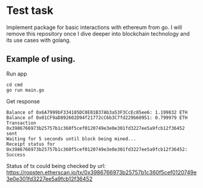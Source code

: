 # Test task
Implement package for basic interactions with ethereum from go.
I will remove this repository once I dive deeper into blockchain technology and its use cases with golang.

## Example of using.
Run app
```
cd cmd
go run main.go
```

Get response
```
Balance of 0x6A7999bF334185DC0E81B37Ab3a53F3CcEc85ee6: 1.199832 ETH
Balance of 0x01CF9aD892602D94f21772cC6b3C7fd229b60951: 0.799979 ETH
Transaction 0x3986766973b25757b1c360f5cef0120749e3e0e301fd3227ee5a9fcb12f36452 sent
Waiting for 5 seconds until block being mined...
Receipt status for 0x3986766973b25757b1c360f5cef0120749e3e0e301fd3227ee5a9fcb12f36452: Success
```

Status of tx could being checked by url: <https://ropsten.etherscan.io/tx/0x3986766973b25757b1c360f5cef0120749e3e0e301fd3227ee5a9fcb12f36452>